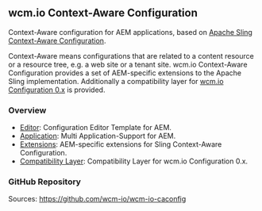 ## wcm.io Context-Aware Configuration

Context-Aware configuration for AEM applications, based on [Apache Sling Context-Aware Configuration][sling-caconfig].

Context-Aware means configurations that are related to a content resource or a resource tree, e.g. a web site or a tenant site. wcm.io Context-Aware Configuration provides a set of AEM-specific extensions to the Apache Sling implementation. Additionally a compatibility layer for [wcm.io Configuration 0.x][config-deprecated] is provided.


### Overview

* [Editor](editor/): Configuration Editor Template for AEM.
* [Application](application/): Multi Application-Support for AEM.
* [Extensions](extensions/): AEM-specific extensions for Sling Context-Aware Configuration.
* [Compatibility Layer](compat/): Compatibility Layer for wcm.io Configuration 0.x.


### GitHub Repository

Sources: https://github.com/wcm-io/wcm-io-caconfig



[sling-caconfig]: http://sling.apache.org/documentation/bundles/context-aware-configuration/context-aware-configuration.html
[config-deprecated]: http://wcm.io/config/
